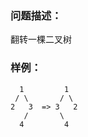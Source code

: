 ### 问题描述：
翻转一棵二叉树

### 样例：
```
  1         1
 / \       / \
2   3  => 3   2
   /       \
  4         4
```